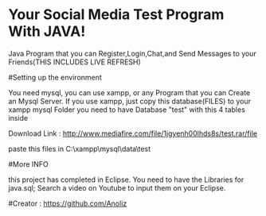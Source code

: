 # Your Social Media Test Program With JAVA!
Java Program that you can Register,Login,Chat,and Send Messages to your Friends(THIS INCLUDES LIVE REFRESH)


#Setting up the environment


You need mysql, you can use xampp, or any Program that you can Create an Mysql Server.
If you use xampp, just copy this database(FILES) to your xampp mysql Folder
you need to have Database "test" with this 4 tables inside

Download Link : http://www.mediafire.com/file/1jgyenh00lhds8s/test.rar/file

paste this files in C:\xampp\mysql\data\test


#More INFO

this project has completed in Eclipse.
You need to have the Libraries for java.sql;
Search a video on Youtube to input them on your Eclipse.

#Creator : https://github.com/Anoliz
